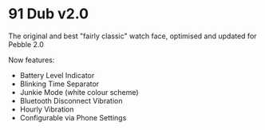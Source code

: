 91 Dub v2.0
=============

The original and best "fairly classic" watch face, optimised and updated for Pebble 2.0

Now features:

- Battery Level Indicator
- Blinking Time Separator
- Junkie Mode (white colour scheme)
- Bluetooth Disconnect Vibration
- Hourly Vibration
- Configurable via Phone Settings

